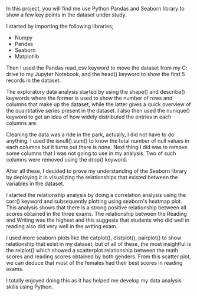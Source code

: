 In this project, you will find me use Python Pandas and Seaborn library to show a few key points in the dataset under study.

I started by importing the following libraries;
- Numpy
- Pandas
- Seaborn
- Matplotlib

Then I used the Pandas read_csv keyword to move the dataset from my C: drive to my Jupyter Notebook, and the head() keyword to show the first 5 records in the dataset.

The exploratory data analysis started by using the shape() and describe() keywords where the former is used to show the number of rows and columns that make up the dataset, while the latter gives a quick overview of the quantitative series present in the dataset. I also then used the nunique() keyword to get an idea of how widely distributed the entries in each columns are.

Cleaning the data was a ride in the park, actually, I did not have to do anything. I used the isnull().sum() to know the total number of null values in each columns but it turns out there is none. Next thing I did was to remove some columns that I was not going to use in my analysis. Two of such columns were removed using the drop() keyword.

After all these, I decided to prove my understanding of the Seaborn library by deploying it in visualizing the relationships that existed between the variables in the dataset.

I started the relationship analysis by doing a correlation analysis using the corr() keyword and subsequently plotting using seaborn's heatmap plot. This analysis shows that there is a strong positive relationship between all scores obtained in the three exams. The relationship between the Reading and Writing was the highest and this suggests that students who did well in reading also did very well in the writing exam.

I used more seaborn plots like the catplot(), distplot(), pairplot() to show relationship that exist in my dataset, but of all of these, the most insightful is the relplot() which showed a scatterplot relationship between the math scores and reading scores obtained by both genders. From this scatter plot, we can deduce that most of the females had their best scores in reading exams.

I totally enjoyed doing this as it has helped me develop my data analysis skills using Python.
